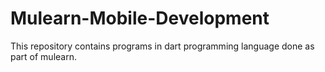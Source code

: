 # Mulearn-Mobile-Development
This repository contains programs in dart programming language done as part of mulearn.
